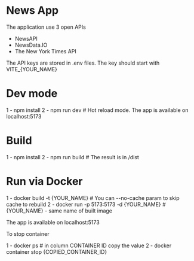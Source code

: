 # News App

The application use 3 open APIs

- NewsAPI
- NewsData.IO
- The New York Times API

The API keys are stored in .env files. The key should start with VITE\_{YOUR_NAME}

# Dev mode

1 - npm install
2 - npm run dev # Hot reload mode. The app is available on localhost:5173

# Build

1 - npm install
2 - npm run build # The result is in /dist

# Run via Docker

1 - docker build -t {YOUR_NAME} # You can --no-cache param to skip cache to rebuild
2 - docker run -p 5173:5173 -d {YOUR_NAME} # {YOUR_NAME} - same name of built image

The app is available on localhost:5173

To stop container

1 - docker ps # in column CONTAINER ID copy the value
2 - docker container stop {COPIED_CONTAINER_ID}
